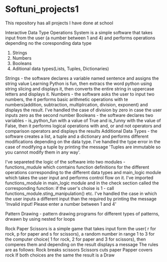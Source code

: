 # Softuni_projects1
This repository has all projects I have done at school

Interactive Data Type Operations System is a simple software that takes input from the user (a number between 1 and 4) and performs operations depending no the coresponding data type
1. Strings
2. Numbers
3. Booleans
4. Aditional data types(Lists, Tuples, Dictionaries)

Strings - the software declares a variable named sentence and assigns the string value Learning Python is fun, then extracs the word python using string slicing and displays it, then converts the entire string in uppercase letters and displays it.
Numbers - the software asks the user to input two numbers, the it performs basic arithmetic operations with te numbers(addition, subtraction, multiplrcation, division, exponent) and displays the result. I've handled the case of division by zero in case the user inputs zero as the second number
Booleans - the software declares two variables - is_python_fun with a value of True and is_funny with the value of False, then it performs logical operations with and, or and not operators and comparison operators and displays the results
Additional Data Types - the software creates a list, a tuple and a dictionary and performs different modifications depending on the data type. I've handled the type error in the case of modifying a tuple by printing the message 'Tuples are immutable so you cannot modify them in any way'.

I've separeted the logic of the software into two modules - functions_mudule which comtains function definitions for the different operations corresponding to the different data types and main_logic module which takes the user input and performs control flow on it. I've imported functions_module in main_logic module and in the check section called the corresponding function:
if the user's choise is 1 - call functions_module.sting_manipulation() etc. I've handled the case in which the user inputs a different input than the required by printing the message 'Invalid input! Please enter a number between 1 and 4'


Pattern Drawing - pattern drawing programs for different types of patterns, drwawn by using nested for loops

Rock Paper Scissors is a simple game that takes input form the user( r for rock, p for paper and s for scissors), a random number in range 1 to 3 for the computer choice( 1 for rock, 2 for paper and 3 for scissors), then comperes them and depending on the result displays a
message
The rules are as follows:
Rock breaks scissors
Scissors cuts paper
Papper covers rock
If both choices are the same the result is a Draw
